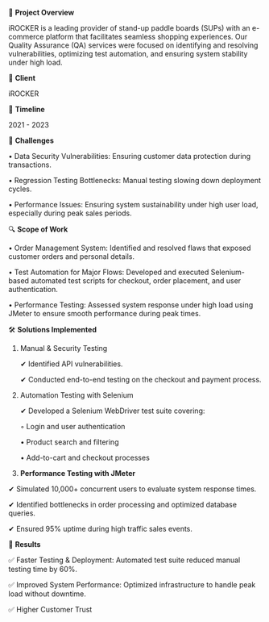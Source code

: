 📌 **Project Overview**

iROCKER is a leading provider of stand-up paddle boards (SUPs) with an e-commerce platform that facilitates seamless shopping experiences. Our Quality Assurance (QA) services were focused on identifying and resolving vulnerabilities, optimizing test automation, and ensuring system stability under high load.

🏢 **Client**

  iROCKER 
                 
📅 **Timeline**

  2021 - 2023

🚀 **Challenges**

  •   Data Security Vulnerabilities: Ensuring customer data protection during transactions.

  •   Regression Testing Bottlenecks: Manual testing slowing down deployment cycles.

  •   Performance Issues: Ensuring system sustainability under high user load, especially during peak sales periods.

🔍 **Scope of Work**

• Order Management System: Identified and resolved flaws that exposed customer orders and personal details.

• Test Automation for Major Flows: Developed and executed Selenium-based automated test scripts for checkout, order placement, and user authentication.

• Performance Testing: Assessed system response under high load using JMeter to ensure smooth performance during peak times.

🛠️ **Solutions Implemented**

  1. Manual & Security Testing

      ✔ Identified API vulnerabilities.

      ✔ Conducted end-to-end testing on the checkout and payment process.

2. Automation Testing with Selenium

    ✔ Developed a Selenium WebDriver test suite covering:

      ◦ Login and user authentication

      • Product search and filtering
  
      • Add-to-cart and checkout processes


3. **Performance Testing with JMeter**

✔ Simulated 10,000+ concurrent users to evaluate system response times.

✔ Identified bottlenecks in order processing and optimized database queries.

✔ Ensured 95% uptime during high traffic sales events.

🎯 **Results**

✅ Faster Testing & Deployment: Automated test suite reduced manual testing time by 60%.

✅ Improved System Performance: Optimized infrastructure to handle peak load without downtime.

✅ Higher Customer Trust


